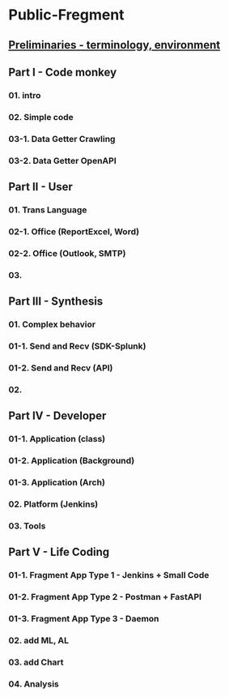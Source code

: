 # Public-Fregment
## [Preliminaries - terminology, environment](./0_perliminaries/README.md)
## Part I - Code monkey
### 01. intro
### 02. Simple code
### 03-1. Data Getter Crawling
### 03-2. Data Getter OpenAPI
## Part II - User
### 01. Trans Language
### 02-1. Office (ReportExcel, Word)
### 02-2. Office (Outlook, SMTP)
### 03. 
## Part III - Synthesis
### 01. Complex behavior
### 01-1. Send and Recv (SDK-Splunk)
### 01-2. Send and Recv (API)
### 02. 
## Part IV - Developer
### 01-1. Application (class)
### 01-2. Application (Background)
### 01-3. Application (Arch)
### 02. Platform (Jenkins)
### 03. Tools
## Part V - Life Coding
### 01-1. Fragment App Type 1 - Jenkins + Small Code
### 01-2. Fragment App Type 2 - Postman + FastAPI
### 01-3. Fragment App Type 3 - Daemon
### 02. add ML, AL
### 03. add Chart
### 04. Analysis
